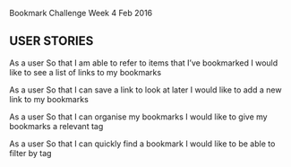 Bookmark Challenge 
Week 4 
Feb 2016

USER STORIES
-----------

As a user
So that I am able to refer to items that I’ve bookmarked
I would like to see a list of links to my bookmarks

As a user
So that I can save a link to look at later
I would like to add a new link to my bookmarks

As a user
So that I can organise my bookmarks
I would like to give my bookmarks a relevant tag

As a user
So that I can quickly find a bookmark
I would like to be able to filter by tag
